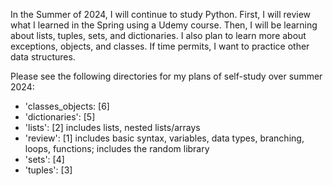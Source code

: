 In the Summer of 2024, I will continue to study Python. First, I will review what I learned in the Spring using a Udemy course. Then, I will be learning about lists, tuples, sets, and dictionaries. I also plan to learn more about exceptions, objects, and classes. If time permits, I want to practice other data structures. 

Please see the following directories for my plans of self-study over summer 2024:
- 'classes_objects: [6]
- 'dictionaries': [5]
- 'lists': [2] includes lists, nested lists/arrays
- 'review': [1] includes basic syntax, variables, data types, branching, loops, functions; includes the random library
- 'sets': [4]
- 'tuples': [3] 
